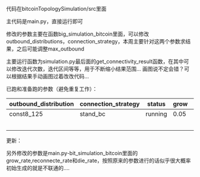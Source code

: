 代码在bitcoinTopologySimulation/src里面

主代码是main.py，直接运行即可

修改的参数主要在函数big_simulation_bitcoin里面，可以修改outbound_distributions，connection_strategy，本周主要针对这两个参数求结果，之后可能调整max_outbound

主要运行函数为simulation.py最后面的get_connectivity_result函数，在其中可以修改迭代次数，迭代区间等等，用于不断缩小结果范围...
画图说不定会错？可以根据结果手动画图过着改改代码...

已跑和准备跑的参数（避免重复工作）：

| outbound_distribution | connection_strategy | status  | grow | reconnect | die  |
| --------------------- | ------------------- | ------- | ---- | --------- | ---- |
| const8_125            | stand_bc            | running | 0.05 | 0         | 0    |
|                       |                     |         |      |           |      |
|                       |                     |         |      |           |      |
|                       |                     |         |      |           |      |
|                       |                     |         |      |           |      |
|                       |                     |         |      |           |      |

更新：

另外修改的参数是main.py-bit_simulation_bitcoin里面的grow_rate,reconnecte_rate和die_rate，按照原来的参数进行的话似乎很大概率初始生成的就是不联通的....





